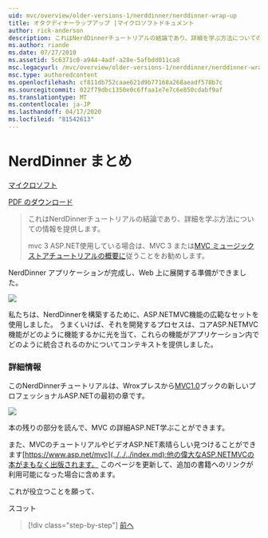 ```yaml
---
uid: mvc/overview/older-versions-1/nerddinner/nerddinner-wrap-up
title: オタクディナーラップアップ |マイクロソフトドキュメント
author: rick-anderson
description: これはNerdDinnerチュートリアルの結論であり、詳細を学ぶ方法についての情報を提供します。
ms.author: riande
ms.date: 07/27/2010
ms.assetid: 5c6371c0-a944-4adf-a28e-5afbdd011ca8
msc.legacyurl: /mvc/overview/older-versions-1/nerddinner/nerddinner-wrap-up
msc.type: authoredcontent
ms.openlocfilehash: cf811db752caae621d9b77168a268aeadf578b7c
ms.sourcegitcommit: 022f79dbc1350e0c6ffaa1e7e7c6e850cdabf9af
ms.translationtype: MT
ms.contentlocale: ja-JP
ms.lasthandoff: 04/17/2020
ms.locfileid: "81542613"
---
```

# <a name="nerddinner-wrap-up"></a>NerdDinner まとめ

[マイクロソフト](https://github.com/microsoft)

[PDF のダウンロード](http://aspnetmvcbook.s3.amazonaws.com/aspnetmvc-nerdinner_v1.pdf)

> これはNerdDinnerチュートリアルの結論であり、詳細を学ぶ方法についての情報を提供します。
> 
> mvc 3 ASP.NET使用している場合は、MVC 3 または[MVC ミュージック ストア](../../older-versions/mvc-music-store/mvc-music-store-part-1.md)[チュートリアルの概要に](../../older-versions/getting-started-with-aspnet-mvc3/cs/intro-to-aspnet-mvc-3.md)従うことをお勧めします。

NerdDinner アプリケーションが完成し、Web 上に展開する準備ができました。

![](nerddinner-wrap-up/_static/image1.png)

私たちは、NerdDinnerを構築するために、ASP.NETMVC機能の広範なセットを使用しました。 うまくいけば、それを開発するプロセスは、コアASP.NETMVC機能がどのように機能するかに光を当て、これらの機能がアプリケーション内でどのように統合されるのかについてコンテキストを提供しました。

### <a name="learning-more"></a>詳細情報

このNerdDinnerチュートリアルは、Wroxプレスから[MVC1.0](https://www.amazon.com/gp/product/0470384611?ie=UTF8&amp;tag=scoblo04-20&amp;linkCode=xm2&amp;camp=1789&amp;creativeASIN=0470384611)ブックの新しいプロフェッショナルASP.NETの最初の章です。

[![](https://mscblogs.blob.core.windows.net/media/scottgu/Media/bookcover1_6CAECF94.png)](https://www.amazon.com/gp/product/0470384611?ie=UTF8&amp;tag=scoblo04-20&amp;linkCode=xm2&amp;camp=1789&amp;creativeASIN=0470384611)

本の残りの部分を読んで、MVC の詳細ASP.NET学ぶことができます。

また、MVCのチュートリアルやビデオASP.NET素晴らしい見つけることができます[https://www.asp.net/mvc](../../../index.md):他の偉大なASP.NETMVCの本がまもなく出版されます。 このページを更新して、追加の書籍へのリンクが利用可能になった場合に含めます。

これが役立つことを願って、

スコット

> [!div class="step-by-step"]
> [前へ](enable-automated-unit-testing.md)
